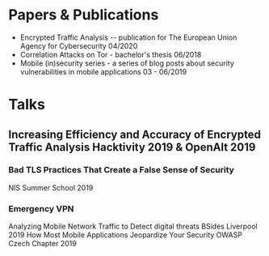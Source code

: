 # Papers & Publications

- Encrypted Traffic Analysis
-- publication for The European Union Agency for Cybersecurity 04/2020
- Correlation Attacks on Tor - bachelor's thesis 06/2018
- Mobile (in)security series - a series of blog posts about security vulnerabilities in mobile applications 03 - 06/2019

# Talks

## Increasing Efficiency and Accuracy of Encrypted Traffic Analysis Hacktivity 2019 & OpenAlt 2019
### Bad TLS Practices That Create a False Sense of Security
NIS Summer School 2019
### Emergency VPN
Analyzing Mobile Network Traffic to Detect digital threats BSides Liverpool 2019
How Most Mobile Applications Jeopardize Your Security OWASP Czech Chapter 2019
